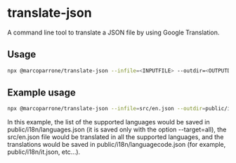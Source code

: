 # translate-json

A command line tool to translate a JSON file by using Google Translation.

## Usage

```sh
npx @marcoparrone/translate-json --infile=<INPUTFILE> --outdir=<OUTPUTDIR> --target=<language-code|all>
```

## Example usage

```sh
npx @marcoparrone/translate-json --infile=src/en.json --outdir=public/i18n/ --target=all
```

In this example, the list of the supported languages would be saved in public/i18n/languages.json (it is saved only with the option --target=all), the src/en.json file would be translated in all the supported languages, and the translations would be saved in public/i18n/languagecode.json (for example, public/i18n/it.json, etc...).
